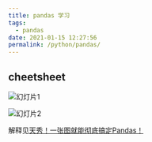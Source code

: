 ```yaml
---
title: pandas 学习
tags: 
  - pandas
date: 2021-01-15 12:27:56
permalink: /python/pandas/
---
```


## cheetsheet

![幻灯片1](https://i.loli.net/2021/01/15/a8FCJYM2Xrz5cEH.png)

![幻灯片2](https://i.loli.net/2021/01/15/2fTeGH1EgZKroQy.png)

解释见[天秀！一张图就能彻底搞定Pandas！](https://mp.weixin.qq.com/s/a5a4Wo4atKaSS8C2eCtrxA)